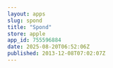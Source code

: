 ```yaml
---
layout: apps
slug: spond
title: "Spond"
store: apple
app_id: 755596884
date: 2025-08-20T06:52:06Z
published: 2013-12-08T07:02:07Z
---
```

